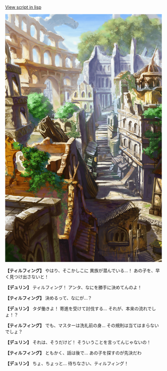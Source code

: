 [View script in lisp](../scripts/1210102.txt)

![ghost_town.png](../images/backgrounds/ghost_town.png)

**【ティルフィング】**
やはり、そこかしこに
異族が潜んでいる…！
あの子を、早く見つけ出さないと！

**【デュリン】**
ティルフィング！
アンタ、なにを勝手に決めてんのよ！

**【ティルフィング】**
決めるって、なにが…？

**【デュリン】**
タダ働きよ！
寄進を受けて討伐する…
それが、本来の流れでしょ！？

**【ティルフィング】**
でも、マスターは洗礼前の身…
その規則は当てはまらないでしょ？

**【デュリン】**
それは、そうだけど！
そういうことを言ってんじゃないの！

**【ティルフィング】**
ともかく、話は後で…
あの子を探すのが先決だわ

**【デュリン】**
ちょ、ちょっと…
待ちなさい、ティルフィング！